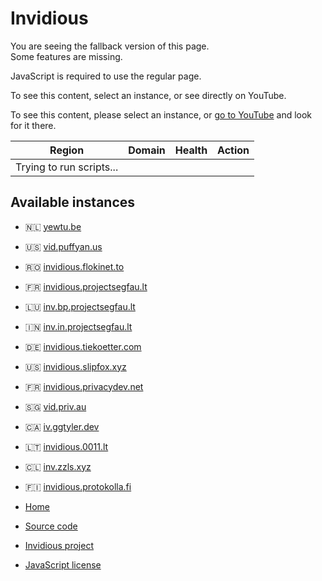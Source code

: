Invidious
=========

You are seeing the fallback version of this page.  
Some features are missing.

JavaScript is required to use the regular page.

To see this content, select an instance, or see directly on YouTube.

To see this content, please select an instance, or [go to YouTube](https://www.youtube.com/) and look for it there.

| Region | Domain | Health | Action |
| --- | --- | --- | --- |
| Trying to run scripts... |     |     |     |

Available instances
-------------------

* 🇳🇱 [yewtu.be](https://yewtu.be/)
* 🇺🇸 [vid.puffyan.us](https://vid.puffyan.us/)
* 🇷🇴 [invidious.flokinet.to](https://invidious.flokinet.to/)
* 🇫🇷 [invidious.projectsegfau.lt](https://invidious.projectsegfau.lt/)
* 🇱🇺 [inv.bp.projectsegfau.lt](https://inv.bp.projectsegfau.lt/)
* 🇮🇳 [inv.in.projectsegfau.lt](https://inv.in.projectsegfau.lt/)
* 🇩🇪 [invidious.tiekoetter.com](https://invidious.tiekoetter.com/)
* 🇺🇸 [invidious.slipfox.xyz](https://invidious.slipfox.xyz/)
* 🇫🇷 [invidious.privacydev.net](https://invidious.privacydev.net/)
* 🇸🇬 [vid.priv.au](https://vid.priv.au/)
* 🇨🇦 [iv.ggtyler.dev](https://iv.ggtyler.dev/)
* 🇱🇹 [invidious.0011.lt](https://invidious.0011.lt/)
* 🇨🇱 [inv.zzls.xyz](https://inv.zzls.xyz/)
* 🇫🇮 [invidious.protokolla.fi](https://invidious.protokolla.fi/)

* [Home](https://invidious.drgns.space/)
* [Source code](https://github.com/iv-org/invidious-redirect)
* [Invidious project](https://github.com/iv-org/invidious)
* [JavaScript license](https://invidious.drgns.space/js-licenses.html)